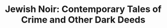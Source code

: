 ---
title: "Jewish Noir: Contemporary Tales of Crime and Other Dark Deeds"
isbn: "9781629631110"
link_to_buy_page:
image_path: "https://ecx.images-amazon.com/images/I/51nAJWgjdTL.jpg"
thumbnail_height: "500"
thumbnail_width: "333"
url: "https://www.amazon.com/Jewish-Noir-Contemporary-Tales-Crime/dp/1629631116"
---